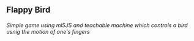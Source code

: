 ## Flappy Bird

###### Simple game using ml5JS and teachable machine which controls a bird usnig the motion of one's fingers
